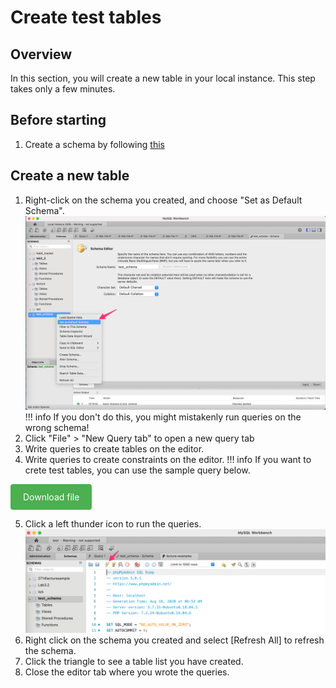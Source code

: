 # Create test tables

## Overview
In this section, you will create a new table in your local instance. This step takes only a few minutes.

## Before starting
1. Create a schema by following [this](/docs/task1.md)


## Create a new table

1. Right-click on the schema you created, and choose "Set as Default Schema".
![set default schema](/img/default_schema.png)
!!! info
    If you don't do this, you might mistakenly run queries on the wrong schema!
2. Click "File" > "New Query tab" to open a new query tab
3. Write queries to create tables on the editor.
4. Write queries to create constraints on the editor.
!!! info
    If you want to crete test tables, you can use the sample query below.

<a href="/SQLfile/dog-examples.sql" style="background-color: #4CAF50; color: white; padding: 12px 20px; text-align: center; text-decoration: none; display: inline-block; border-radius: 4px;">Download file</a>

5. Click a left thunder icon to run the queries.
![run queries](/img/run_query.png)
6. Right click on the schema you created and select [Refresh All] to refresh the schema.
7. Click the triangle to see a table list you have created.
8. Close the editor tab where you wrote the queries.
